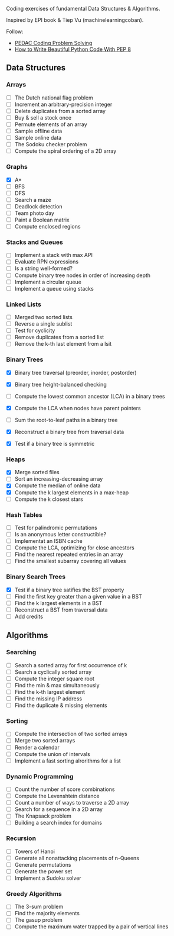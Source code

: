 Coding exercises of fundamental Data Structures & Algorithms.

Inspired by EPI book & Tiep Vu (machinelearningcoban).

Follow:
- [PEDAC Coding Problem Solving](https://medium.com/launch-school/solving-coding-problems-with-pedac-29141331f93f)
- [How to Write Beautiful Python Code With PEP 8](https://realpython.com/python-pep8/)


Data Structures
---------------

### Arrays
- [ ] The Dutch national flag problem
- [ ] Increment an arbitrary-precision integer
- [ ] Delete duplicates from a sorted array
- [ ] Buy & sell a stock once
- [ ] Permute elements of an array
- [ ] Sample offline data
- [ ] Sample online data
- [ ] The Sodoku checker problem
- [ ] Compute the spiral ordering of a 2D array

### Graphs
- [x] A*
- [ ] BFS
- [ ] DFS
- [ ] Search a maze
- [ ] Deadlock detection
- [ ] Team photo day
- [ ] Paint a Boolean matrix
- [ ] Compute enclosed regions

### Stacks and Queues
- [ ] Implement a stack with max API
- [ ] Evaluate RPN expressions
- [ ] Is a string well-formed?
- [ ] Compute binary tree nodes in order of increasing depth
- [ ] Implement a circular queue
- [ ] Implement a queue using stacks

### Linked Lists
- [ ] Merged two sorted lists
- [ ] Reverse a single sublist
- [ ] Test for cyclicity
- [ ] Remove duplicates from a sorted list
- [ ] Remove the k-th last element from a lsit

### Binary Trees
- [x] Binary tree traversal (preorder, inorder, postorder)
- [x] Binary tree height-balanced checking
- [ ] Compute the lowest common ancestor (LCA) in a binary trees
- [x] Compute the LCA when nodes have parent pointers
- [ ] Sum the root-to-leaf paths in a binary tree
- [x] Reconstruct a binary tree from traversal data
- [x] Test if a binary tree is symmetric


### Heaps
- [x] Merge sorted files
- [ ] Sort an increasing-decreasing array
- [x] Compute the median of online data
- [x] Compute the k largest elements in a max-heap
- [ ] Compute the k closest stars

### Hash Tables
- [ ] Test for palindromic permutations
- [ ] Is an anonymous letter constructible?
- [ ] Implementat an ISBN cache
- [ ] Compute the LCA, optimizing for close ancestors
- [ ] Find the nearest repeated entries in an array
- [ ] Find the smallest subarray covering all values

### Binary Search Trees
- [x] Test if a binary tree satifies the BST property
- [ ] Find the first key greater than a given value in a BST
- [ ] Find the k largest elements in a BST
- [ ] Reconstruct a BST from traversal data
- [ ] Add credits

Algorithms
----------

### Searching
- [ ] Search a sorted array for first occurrence of k
- [ ] Search a cyclically sorted array
- [ ] Compute the integer square root
- [ ] Find the min & max simultaneously
- [ ] Find the k-th largest element
- [ ] Find the missing IP address
- [ ] Find the duplicate & missing elements

### Sorting
- [ ] Compute the intersection of two sorted arrays
- [ ] Merge two sorted arrays
- [ ] Render a calendar
- [ ] Compute the union of intervals
- [ ] Implement a fast sorting alrorithms for a list

### Dynamic Programming
- [ ] Count the number of score combinations
- [ ] Compute the Levenshtein distance
- [ ] Count a number of ways to traverse a 2D array
- [ ] Search for a sequence in a 2D array
- [ ] The Knapsack problem
- [ ] Building a search index for domains

### Recursion
- [ ] Towers of Hanoi
- [ ] Generate all nonattacking placements of n-Queens
- [ ] Generate permutations
- [ ] Generate the power set
- [ ] Implement a Sudoku solver

### Greedy Algorithms
- [ ] The 3-sum problem
- [ ] Find the majority elements
- [ ] The gasup problem
- [ ] Compute the maximum water trapped by a pair of vertical lines
